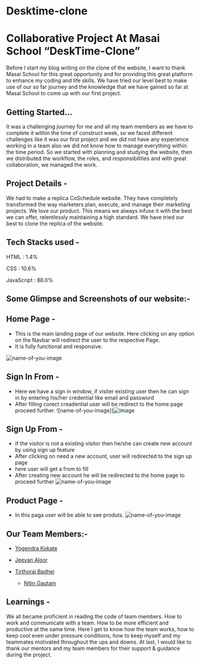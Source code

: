 
# Desktime-clone
# Collaborative Project At Masai School “DeskTime-Clone”

Before I start my blog writing on the clone of the website, I want to thank Masai School for this great opportunity and for providing this great platform to enhance my coding and life skills.
We have tried our level best to make use of our so far journey and the knowledge that we have gained so far at Masai School to come up with our first project.


## Getting Started…

It was a challenging journey for me and all my team members as we have to complete it within the time of construct week, so we faced different challenges like it was our first project and we did not have any experience working in a team also we did not know how to manage everything within the time period. So we started with planning and studying the website, then we distributed the workflow, the roles, and responsibilities and with great collaboration, we managed the work.

## Project Details -

We had to make a replica CoSchedule website. They have completely transformed the way marketers plan, execute, and manage their marketing projects. We love our product. This means we always infuse it with the best we can offer, relentlessly maintaining a high standard.
We have tried our best to clone the replica of the website.


## Tech Stacks used -
HTML :  1.4%
>
CSS : 10.6%
>
JavaScript : 88.0%

## Some Glimpse and Screenshots of our website:-

## Home Page -

* This is the main landing page of our website. Here clicking on any option on the Navbar will redirect the user to the respective  Page.
* It is fully functional and responsive.

![name-of-you-image](![image](https://user-images.githubusercontent.com/101565730/210247558-c7b8dced-a1f7-478e-bea1-63e85550e0d7.png))
## Sign In From -

* Here we have a sign in window, if visiter existing user then he can sign in by entering his/her credential like email and password 
* After filling corect creadential user will be redirect to the home page proceed further.
![name-of-you-image](![image](![image](https://user-images.githubusercontent.com/101565730/210247760-9ae314b7-4b45-4e2c-ae8e-3f8ec12bf29b.png))

## Sign Up From -

* if the visitor is not a existing visitor then he/she can create new account by using sign up feature
* After clicking on need a new account, user will redirected to the sign up page
* here user will get a from to fill
* After creating new account he will be redirected to the home page to proceed further
![name-of-you-image](![image](https://user-images.githubusercontent.com/101565730/210247662-c6d0128c-789e-4c81-a34a-5de2d2f518d3.png))


## Product Page  -
* In this paga user will be able to see produts.
![name-of-you-image](![image](https://user-images.githubusercontent.com/101565730/210247995-bbdb2629-946e-4eae-838c-34a6b05ad1e8.png))



## Our Team Members:-
*  <a href="https://github.com/ashwiniradkar123">Yogendra Kokate<a/>

* <a href="https://github.com/jeevan-aloor">Jeevan Aloor<a/>
* <a href="https://github.com/tirthorajbadhei">Tirthoraj Badhei<a/>
  *  <a href="https://github.com/NitinGautam09">Nitin Gautam<a/>


## Learnings -
We all became proficient in reading the code of team members. 
How to work and communicate with a team.
How to be more efficient and productive at the same time.
Here I get to know how the team works, how to keep cool even under pressure conditions, how to keep myself and my teammates motivated throughout the ups and downs.
At last, I would like to thank our mentors and my team members for their support & guidance during the project.
